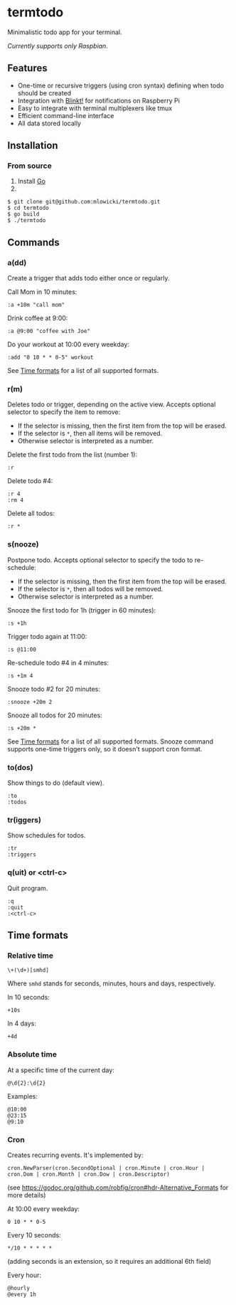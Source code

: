 # termtodo

Minimalistic todo app for your terminal.

*Currently supports only Raspbian*.

## Features
* One-time or recursive triggers (using cron syntax) defining when todo should be created
* Integration with [Blinkt!](https://learn.pimoroni.com/tutorial/sandyj/getting-started-with-blinkt) for notifications on Raspberry Pi
* Easy to integrate with terminal multiplexers like tmux
* Efficient command-line interface 
* All data stored locally

## Installation

### From source
1. Install [Go](https://golang.org/doc/install)
2.
```
$ git clone git@github.com:mlowicki/termtodo.git
$ cd termtodo
$ go build
$ ./termtodo
```

## Commands

### a(dd)
Create a trigger that adds todo either once or regularly.

Call Mom in 10 minutes:
```
:a +10m "call mom"
```

Drink coffee at 9:00:
```
:a @9:00 "coffee with Joe"
```

Do your workout at 10:00 every weekday:
```
:add "0 10 * * 0-5" workout
```


See [Time formats](#time-formats) for a list of all supported formats.

### r(m)
Deletes todo or trigger, depending on the active view. Accepts optional selector to specify the item to remove:
* If the selector is missing, then the first item from the top will be erased.
* If the selector is `*`, then all items will be removed.
* Otherwise selector is interpreted as a number.

Delete the first todo from the list (number 1):
```
:r
```

Delete todo #4:
```
:r 4
:rm 4
```

Delete all todos:
```
:r *
```
### s(nooze)
Postpone todo. Accepts optional selector to specify the todo to re-schedule:
* If the selector is missing, then the first item from the top will be erased.
* If the selector is `*`, then all todos will be removed.
* Otherwise selector is interpreted as a number.

Snooze the first todo for 1h (trigger in 60 minutes):
```
:s +1h
```

Trigger todo again at 11:00:
```
:s @11:00
```

Re-schedule todo #4 in 4 minutes:
```
:s +1m 4
```

Snooze todo #2 for 20 minutes:
```
:snooze +20m 2
```

Snooze all todos for 20 minutes:
```
:s +20m *
```


See [Time formats](#time-formats) for a list of all supported formats. Snooze command supports one-time triggers only, so it doesn't support cron format.

### to(dos)
Show things to do (default view).

```
:to
:todos
```
### tr(iggers)
Show schedules for todos.

```
:tr
:triggers
```
### q(uit) or \<ctrl-c\>
Quit program.

```
:q
:quit
:<ctrl-c>
```

## Time formats

### Relative time
```
\+(\d+)[smhd]
```

Where `smhd` stands for seconds, minutes, hours and days, respectively.

In 10 seconds:
```
+10s
```

In 4 days:
```
+4d
```

### Absolute time

At a specific time of the current day:
```
@\d{2}:\d{2}
```

Examples:
```
@10:00
@23:15
@9:10
```

### Cron

Creates recurring events. It's implemented by:
```
cron.NewParser(cron.SecondOptional | cron.Minute | cron.Hour | cron.Dom | cron.Month | cron.Dow | cron.Descriptor)
```
(see https://godoc.org/github.com/robfig/cron#hdr-Alternative_Formats for more details)

At 10:00 every weekday:
```
0 10 * * 0-5
```

Every 10 seconds:
```
*/10 * * * * *
```
(adding seconds is an extension, so it requires an additional 6th field)

Every hour:
```
@hourly
@every 1h
```
